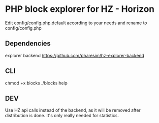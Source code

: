 PHP block explorer for HZ - Horizon
=========================================


Edit config/config.php.default according to your needs and rename to config/config.php


Dependencies
------------
explorer backend https://github.com/pharesim/hz-explorer-backend


CLI
---

chmod +x blocks
./blocks help


DEV
---

Use HZ api calls instead of the backend, as it will be removed after distribution is done. It's only really needed for statistics.
